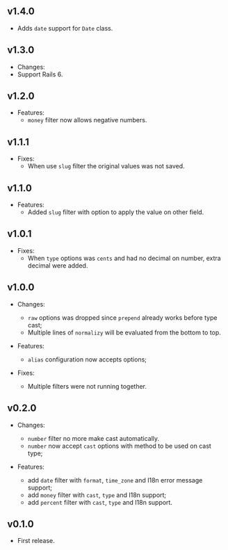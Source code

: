 ## v1.4.0

- Adds `date` support for `Date` class.

## v1.3.0

- Changes:
 - Support Rails 6.

## v1.2.0

- Features:
  - `money` filter now allows negative numbers.

## v1.1.1

- Fixes:
  - When use `slug` filter the original values was not saved.

## v1.1.0

- Features:
  - Added `slug` filter with option to apply the value on other field.

## v1.0.1

- Fixes:
  - When `type` options was `cents` and had no decimal on number, extra decimal were added.

## v1.0.0

- Changes:
  - `raw` options was dropped since `prepend` already works before type cast;
  - Multiple lines of `normalizy` will be evaluated from the bottom to top.

- Features:
  - `alias` configuration now accepts options;

- Fixes:
  - Multiple filters were not running together.

## v0.2.0

- Changes:
  - `number` filter no more make cast automatically.
  - `number` now accept `cast` options with method to be used on cast type;

- Features:
  - add `date` filter with `format`, `time_zone` and I18n error message support;
  - add `money` filter with `cast`, `type` and I18n support;
  - add `percent` filter with `cast`, `type` and I18n support.

## v0.1.0

- First release.

